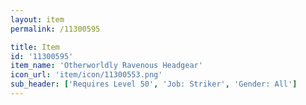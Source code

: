 ```yaml
---
layout: item
permalink: /11300595

title: Item
id: '11300595'
item_name: 'Otherworldly Ravenous Headgear'
icon_url: 'item/icon/11300553.png'
sub_header: ['Requires Level 50', 'Job: Striker', 'Gender: All']
---
```

